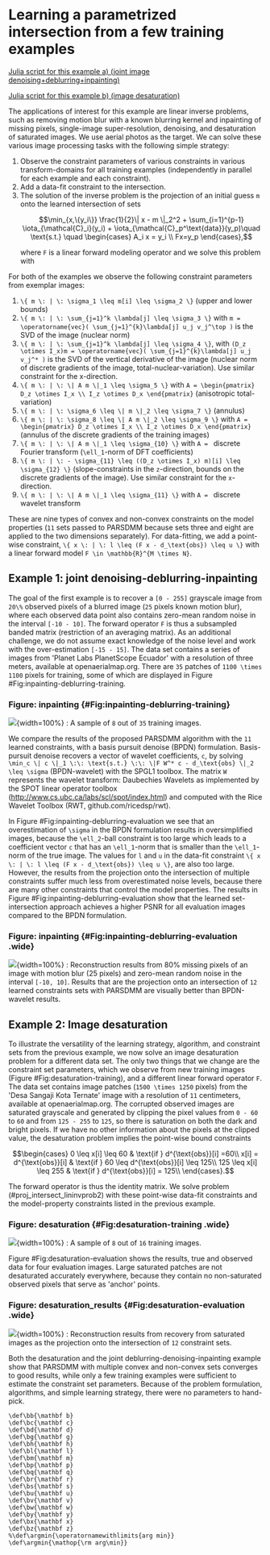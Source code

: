 # Learning a parametrized intersection from a few training examples

[Julia script for this example a) (joint image denoising+deblurring+inpainting)](https://github.com/slimgroup/SetIntersectionProjection.jl/blob/master/examples/Ecuador_denoising_deblurring_inpainting/denoising_deblurring_inpainting_by_constraint_learning_SA.jl)

[Julia script for this example b) (image desaturation)](https://github.com/slimgroup/SetIntersectionProjection.jl/blob/master/examples/Indonesia_desaturation/image_desaturation_by_constraint_learning.jl)

The applications of interest for this example are linear inverse problems, such as removing motion blur with a known blurring kernel and inpainting of missing pixels, single-image super-resolution, denoising, and desaturation of saturated images. We use aerial photos as the target. We can solve these various image processing tasks with the following simple strategy:

1. Observe the constraint parameters of various constraints in various transform-domains for all training examples (independently in parallel for each example and each constraint).
2. Add a data-fit constraint to the intersection.
3. The solution of the inverse problem is the projection of an initial guess ``m`` onto the learned intersection of sets 
	```math #proj_intersect_lininvprob2
	\min_{x,\{y_i\}} \frac{1}{2}\| x - m \|_2^2 + \sum_{i=1}^{p-1} 	\iota_{\mathcal{C}_i}(y_i) + \iota_{\mathcal{C}_p^\text{data}}(y_p)\quad \text{s.t.} 	\quad \begin{cases}
	A_i x = y_i \\ Fx=y_p
	\end{cases},
	```
	where ``F`` is a linear forward modeling operator and we solve this problem with

For both of the examples we observe the following constraint parameters from exemplar images:
 
1. ``\{ m \: | \: \sigma_1 \leq m[i] \leq \sigma_2 \}`` (upper and lower bounds)
2. ``\{ m \: | \: \sum_{j=1}^k \lambda[j] \leq \sigma_3 \}`` with ``m = \operatorname{vec}( \sum_{j=1}^{k}\lambda[j] u_j v_j^\top )`` is the SVD of the image (nuclear norm)
3. ``\{ m \: | \: \sum_{j=1}^k \lambda[j] \leq \sigma_4 \}``, with ``(D_z \otimes I_x)m = \operatorname{vec}( \sum_{j=1}^{k}\lambda[j] u_j v_j^* )`` is the SVD of the vertical derivative of the image (nuclear norm of discrete gradients of the image, total-nuclear-variation). Use similar constraint for the x-direction.
4. ``\{ m \: | \: \| A m \|_1 \leq \sigma_5 \}`` with ``A = \begin{pmatrix} D_z \otimes I_x \\ I_z \otimes D_x \end{pmatrix}`` (anisotropic total-variation) 
5. ``\{ m \: | \: \sigma_6 \leq \| m \|_2 \leq \sigma_7 \}`` (annulus)
6. ``\{ m \: | \: \sigma_8 \leq \| A m \|_2 \leq \sigma_9 \}`` with ``A = \begin{pmatrix} D_z \otimes I_x \\ I_z \otimes D_x \end{pmatrix}`` (annulus of the discrete gradients of the training images)
7. ``\{ m \: | \: \| A m \|_1 \leq \sigma_{10} \}`` with ``A = `` discrete Fourier transform (``\ell_1``-norm of DFT coefficients) 
8. ``\{ m \: | \: - \sigma_{11} \leq ((D_z \otimes I_x) m)[i] \leq \sigma_{12} \}`` (slope-constraints in the ``z``-direction, bounds on the discrete gradients of the image). Use similar constraint for the ``x``-direction.
9. ``\{ m \: | \: \| A m \|_1 \leq \sigma_{11} \}`` with ``A = `` discrete wavelet transform 


These are nine types of convex and non-convex constraints on the model properties (``11`` sets passed to PARSDMM because sets three and eight are applied to the two dimensions separately). For data-fitting, we add a point-wise constraint, ``\{ x \: | \: l \leq (F x - d_\text{obs}) \leq u \}`` with a linear forward model ``F \in \mathbb{R}^{M \times N}``.

## Example 1: joint denoising-deblurring-inpainting
The goal of the first example is to recover a ``[0 - 255]`` grayscale image from ``20\%`` observed pixels of a blurred image (``25`` pixels known motion blur), where each observed data point also contains zero-mean random noise in the interval ``[-10 - 10]``. The forward operator ``F`` is thus a subsampled banded matrix (restriction of an averaging matrix). As an additional challenge, we do not assume exact knowledge of the noise level and work with the over-estimation ``[-15 - 15]``. The data set contains a series of images from 'Planet Labs PlanetScope Ecuador' with a resolution of three meters, available at openaerialmap.org. There are ``35`` patches of ``1100 \times 1100`` pixels for training, some of which are displayed in Figure #Fig:inpainting-deblurring-training\.


### Figure:  inpainting {#Fig:inpainting-deblurring-training}
![](images/inpainting_deblurring_figs/training_data_first8.png){width=100%}
: A sample of ``8`` out of ``35`` training images.

We compare the results of the proposed PARSDMM algorithm with the ``11`` learned constraints, with a basis pursuit denoise (BPDN) formulation. Basis-pursuit denoise recovers a vector of wavelet coefficients, ``c``, by solving ``\min_c \| c \|_1 \:\: \text{s.t.} \:\: \|F W^* c - d_\text{obs} \|_2 \leq \sigma`` (BPDN-wavelet) with the SPGL1 toolbox. The matrix ``W`` represents the wavelet transform: Daubechies Wavelets as implemented by the SPOT linear operator toolbox (http://www.cs.ubc.ca/labs/scl/spot/index.html) and computed with the Rice Wavelet Toolbox (RWT, github.com/ricedsp/rwt). 

In Figure #Fig:inpainting-deblurring-evaluation we see that an overestimation of ``\sigma`` in the BPDN formulation results in oversimplified images, because the ``\ell_2``-ball constraint is too large which leads to a coefficient vector ``c`` that has an ``\ell_1``-norm that is smaller than the ``\ell_1``-norm of the true image. The values for ``l`` and ``u`` in the data-fit constraint ``\{ x \: | \: l \leq (F x - d_\text{obs}) \leq u \}``, are also too large. However, the results from the projection onto the intersection of multiple constraints suffer much less from overestimated noise levels, because there are many other constraints that control the model properties. The results in Figure #Fig:inpainting-deblurring-evaluation show that the learned set-intersection approach achieves a higher PSNR for all evaluation images compared to the BPDN formulation. 

### Figure:  inpainting {#Fig:inpainting-deblurring-evaluation .wide}
![](images/inpainting_deblurring_figs/deblurring_inpainting_results.png){width=100%}
: Reconstruction results from 80% missing pixels of an image with motion blur (25 pixels) and zero-mean random noise in the interval ``[-10, 10]``. Results that are the projection onto an intersection of ``12`` learned constraints sets with PARSDMM are visually better than BPDN-wavelet results.

## Example 2: Image desaturation
To illustrate the versatility of the learning strategy, algorithm, and constraint sets from the previous example, we now solve an image desaturation problem for a different data set. The only two things that we change are the constraint set parameters, which we observe from new training images (Figure #Fig:desaturation-training), and a different linear forward operator ``F``. The data set contains image patches (``1500 \times 1250`` pixels) from the 'Desa Sangaji Kota Ternate' image with a resolution of ``11`` centimeters, available at openaerialmap.org. The corrupted observed images are saturated grayscale and generated by clipping the pixel values from ``0 - 60`` to ``60`` and from ``125 - 255`` to ``125``, so there is saturation on both the dark and bright pixels. If we have no other information about the pixels at the clipped value, the desaturation problem implies the point-wise bound constraints

```math #saturation_constraint
\begin{cases}
0 \leq x[i] \leq 60 & \text{if } d^{\text{obs}}[i] =60\\
x[i] = d^{\text{obs}}[i] & \text{if } 60 \leq d^{\text{obs}}[i] \leq 125\\
125 \leq x[i] \leq 255 & \text{if } d^{\text{obs}}[i] = 125\\
\end{cases}.
```
The forward operator is thus the identity matrix. We solve problem (#proj_intersect_lininvprob2) with these point-wise data-fit constraints and the model-property constraints listed in the previous example.


### Figure:  desaturation {#Fig:desaturation-training .wide}
![](images/desaturation_Ternate/training_data_first8.png){width=100%}
: A sample of ``8`` out of ``16`` training images.

Figure #Fig:desaturation-evaluation shows the results, true and observed data for four evaluation images. Large saturated patches are not desaturated accurately everywhere, because they contain no non-saturated observed pixels that serve as 'anchor' points.

### Figure:  desaturation_results {#Fig:desaturation-evaluation .wide}
![](images/desaturation_Ternate/desaturation_results.png){width=100%}
: Reconstruction results from recovery from saturated images as the projection onto the intersection of ``12`` constraint sets.

Both the desaturation and the joint deblurring-denoising-inpainting example show that PARSDMM with multiple convex and non-convex sets converges to good results, while only a few training examples were sufficient to estimate the constraint set parameters. Because of the problem formulation, algorithms, and simple learning strategy, there were no parameters to hand-pick.




```math_def
\def\bb{\mathbf b}
\def\bc{\mathbf c}
\def\bd{\mathbf d}
\def\bg{\mathbf g}
\def\bh{\mathbf h}
\def\bl{\mathbf l}
\def\bm{\mathbf m}
\def\bp{\mathbf p}
\def\bq{\mathbf q}
\def\br{\mathbf r}
\def\bs{\mathbf s}
\def\bu{\mathbf u}
\def\bv{\mathbf v}
\def\bw{\mathbf w}
\def\by{\mathbf y}
\def\bx{\mathbf x}
\def\bz{\mathbf z}
%\def\argmin{\operatornamewithlimits{arg min}}
\def\argmin{\mathop{\rm arg\min}}
```